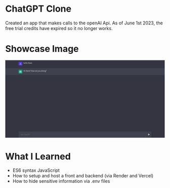 # ChatGPT Clone
Created an app that makes calls to the openAI Api.
As of June 1st 2023, the free trial credits have expired
so it no longer works.

# Showcase Image 
<img src = './showcaseImage.png'>

# What I Learned
* ES6 syntax JavaScript
* How to setup and host a front and backend (via Render and Vercel)
* How to hide sensitive information via .env files
